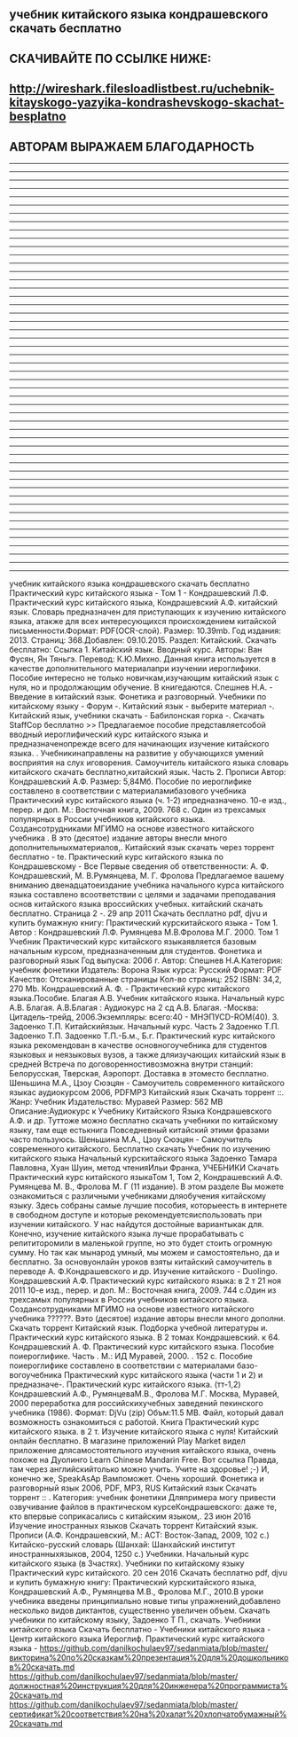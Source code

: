 учебник китайского языка кондрашевского скачать бесплатно
--------------------------------------------------
СКАЧИВАЙТЕ ПО ССЫЛКЕ НИЖЕ:
--------------------------------------------------
http://wireshark.filesloadlistbest.ru/uchebnik-kitayskogo-yazyika-kondrashevskogo-skachat-besplatno
--------------------------------------------------
АВТОРАМ ВЫРАЖАЕМ БЛАГОДАРНОСТЬ
--------------------------------------------------
--------------------------------------------------
--------------------------------------------------
--------------------------------------------------
--------------------------------------------------
--------------------------------------------------
--------------------------------------------------
--------------------------------------------------
--------------------------------------------------
--------------------------------------------------
--------------------------------------------------
--------------------------------------------------
--------------------------------------------------
--------------------------------------------------
--------------------------------------------------
--------------------------------------------------
--------------------------------------------------
--------------------------------------------------
--------------------------------------------------
--------------------------------------------------
--------------------------------------------------
--------------------------------------------------
--------------------------------------------------
--------------------------------------------------
--------------------------------------------------
--------------------------------------------------
--------------------------------------------------
--------------------------------------------------
--------------------------------------------------
--------------------------------------------------
--------------------------------------------------
--------------------------------------------------
--------------------------------------------------
--------------------------------------------------
--------------------------------------------------
--------------------------------------------------
--------------------------------------------------
--------------------------------------------------
--------------------------------------------------
--------------------------------------------------
--------------------------------------------------
--------------------------------------------------
--------------------------------------------------
--------------------------------------------------
--------------------------------------------------
--------------------------------------------------
--------------------------------------------------
--------------------------------------------------
--------------------------------------------------
--------------------------------------------------
--------------------------------------------------
учебник китайского языка кондрашевского скачать бесплатно Практический курс китайского языка - Том 1 - Кондрашевский Л.Ф. Практический курс китайского языка, Кондрашевский А.Ф. китайский язык. Словарь предназначен для приступающих к изучению китайского языка, атакже для всех интересующихся происхождением китайской письменности.Формат: PDF(OCR-слой). Размер: 10.39mb. Год издания: 2013. Страниц: 368.Добавлен: 09.10.2015. Раздел: Китайский. Скачать бесплатно: Ссылка 1. Китайский язык. Вводный курс. Авторы: Ван Фусян, Ян Тяньгэ. Перевод: К.Ю.Михно. Данная книга используется в качестве дополнительного материалапри изучении иероглифики. Пособие интересно не только новичкам,изучающим китайский язык с нуля, но и продолжающим обучение. В книгедаются. Спешнев Н.А. - Введение в китайский язык. Фонетика и разговорный. Учебники по китайскому языку - Форум -. Китайский язык - выберите материал -. Китайский язык, учебники скачать - Бабилонская горка -. Скачать StaffCop бесплатно >>  Предлагаемое пособие представляетсобой вводный иероглифический курс китайского языка и предназначенопрежде всего для начинающих изучение китайского языка. . Учебникинаправлены на развитие у обучающихся умений восприятия на слух иговорения. Самоучитель китайского языка словарь китайского скачать бесплатно,китайский язык.  Часть 2. Прописи Автор: Кондрашевский А.Ф. Размер: 5,84Мб. Пособие по иероглифике составлено в соответствии с материаламибазового учебника Практический курс китайского языка (ч. 1-2) ипредназначено. 10-е изд., перер. и доп.  М.: Восточная книга, 2009.  768 с. Один из трехсамых популярных в России учебников китайского языка. Создансотрудниками МГИМО на основе известного китайского учебника . В это (десятое) издание авторы внесли много дополнительныхматериалов,. Китайский язык скачать через торрент бесплатно - te. Практический курс китайского языка по Кондрашевскому - Все
Первые сведения об ответственности: А. Ф. Кондрашевский, М. В.Румянцева, М. Г. Фролова  Предлагаемое вашему вниманию двенадцатоеиздание учебника начального курса китайского языка составлено всоответствии с целями и задачами преподавания основ китайского языка вроссийских учебных. китайский скачать бесплатно. Страница 2 -. 29 апр 2011  Скачать бесплатно pdf, djvu и купить бумажную книгу: Практический курскитайского языка - Том 1. Автор : Кондрашевский Л.Ф. Румянцева М.В.Фролова М.Г. 2000. Том 1 Учебник Практический курс китайского языкаявляется базовым начальным курсом, предназначенным для студентов. Фонетика и разговорный язык Год выпуска: 2006 г. Автор: Спешнев Н.А.Категория: учебник фонетики Издатель: Ворона Язык курса: Русский Формат: PDF Качество: Отсканированные страницы Кол-во страниц: 252 ISBN: 34,2, 270 Mb. Кондрашевский А. Ф. - Практический курс китайского языка.Пособие. Благая А.В. Учебник китайского языка. Начальный курс А.В. Благая.  А.В.Благая : Аудиокурс на 2 сд А.В. Благая. -Москва: Цитадель-трейд, 2006.Экземпляры: всего:40 - МНЭПУСD-ROM(40). 3. Задоенко Т.П. Китайскийязык. Начальный курс. Часть 2 Задоенко Т.П.  Задоенко Т.П. Задоенко Т.П.-Б.м., Б.г. Практический курс китайского языка рекомендован в качестве основногоучебника для студентов языковых и неязыковых вузов, а также дляизучающих китайский язык в средней  Встреча по договоренностивозможна внутри станций: Белорусская, Тверская, Аэропорт. Доставка в этоместо бесплатно. Шеньшина М.А., Цзоу Сюэцян - Самоучитель современного китайского языкас аудиокурсом 2006, PDFMP3  Китайский язык  Скачать торрент ::. Жанр: Учебник Издательство: Муравей Размер: 562 MB Описание:Аудиокурс к Учебнику Китайского Языка Кондрашевского А.Ф. и др.  Туттоже можно бесплатно скачать учебники по китайскому языку, там еще естькнига Повседневный китайский этими фразами часто пользуюсь. Шеньшина М.А., Цзоу Сюэцян - Самоучитель современного китайского. Бесплатно скачать Учебник по изучению китайского языка Начальный курскитайского языка Задоенко Тамара Павловна, Хуан Шуин, метод чтенияИльи Франка, УЧЕБНИКИ  Скачать Практический курс китайского языкаТом 1, Том 2, Кондрашевский А.Ф. Румянцева М. В., Фролова М. Г (11 издание). В этом разделе Вы можете ознакомиться с различными учебниками дляобучения китайскому языку. Здесь собраны самые лучшие пособия, которыеесть в интернете в свободном доступе и которые рекомендуетсяиспользовать при изучении китайского. У нас найдутся достойные вариантыкак для. Конечно, изучение китайского языка лучше прорабатывать с репититоромили в маленькой группе, но это будет стоить огромную сумму. Но так как мынарод умный, мы можем и самостоятельно, да и бесплатно. За основуонлайн уроков взяты китайский самоучитель в переводе А. Ф.Кондрашевского и др. Изучение китайского - Duolingo. Кондрашевский А.Ф. Практический курс китайского языка: в 2 т
21 ноя 2011  10-е изд., перер. и доп.  М.: Восточная книга, 2009.  744 с.Один из трехсамых популярных в России учебников китайского языка. Создансотрудниками МГИМО на основе известного китайского учебника ??????. Вэто (десятое) издание авторы внесли много дополни. Скачать торрент Китайский язык. Подборка учебной литературы и. Практический курс китайского языка. В 2 томах Кондрашевский. к 64. Кондрашевский А. Ф. Практический курс китайского языка. Пособие поиероглифике. Часть .  М.: ИД Муравей, 2000. . 152 с. Пособие поиероглифике составлено в соответствии с материалами базо- вогоучебника Практический курс китайского языка (части 1 и 2) и предназначе-. Практический курс китайского языка. (тт-1,2) Кондрашевский А.Ф., РумянцеваМ.В., Фролова М.Г. Москва, Муравей, 2000 переработка для российскихучебных заведений пекинского учебника (1986). Формат: DjVu (zip) Объм:11.5 MB. Файл, который давал возможность ознакомиться с работой. Книга Практический курс китайского языка. в 2 т. Изучение китайского языка с нуля! Китайский онлайн бесплатно. В магазине приложений Play Market видел приложение длясамостоятельного изучения китайского языка, очень похоже на Дуолинго Learn Chinese Mandarin Free. Вот ссылка Правда, там через английскийтолько можно учить. Учите на здоровье! ;-) И, конечно же, SpeakAsAp Вампоможет. Очень хороший. Фонетика и разговорный язык 2006, PDF, MP3, RUS  Китайский язык Скачать торрент :: .  Категория: учебник фонетики  Дляпримера могу привести озвучивание файлов в практическом курсеКондрашевского: даже те, кто впервые соприкасались с китайским языком,. 23 июн 2016  Изучение иностранных языков  Скачать торрент Китайский язык. Прописи (А.Ф. Кондрашевский, М.: АСТ: Восток-Запад, 2009, 102 с.) Китайско-русский словарь (Шанхай: Шанхайский институт иностранныхязыков, 2004, 1250 c.) Учебники. Начальный курс китайского языка (в 3частях). Учебники по китайскому языку  Практический курс китайского. 20 сен 2016  Скачать бесплатно pdf, djvu и купить бумажную книгу: Практический курскитайского языка, Кондрашевский А.Ф., Румянцева М.В., Фролова М.Г., 2010.В уроки учебника введены принципиально новые типы упражнений,добавлено несколько видов диктантов, существенно увеличен объем. Скачать учебники по китайскому языку, Задоенко Т П., скачать. Учебники китайского языка  Скачать бесплатно -
Учебники китайского языка - Центр китайского языка Иероглиф. Практический курс китайского языка -
https://github.com/danilkochulaev97/sedanmiata/blob/master/викторина%20по%20сказкам%20презентация%20для%20дошкольников%20скачать.md
https://github.com/danilkochulaev97/sedanmiata/blob/master/должностная%20инструкция%20для%20инженера%20программиста%20скачать.md
https://github.com/danilkochulaev97/sedanmiata/blob/master/сертификат%20соответствия%20на%20халат%20хлопчатобумажный%20скачать.md